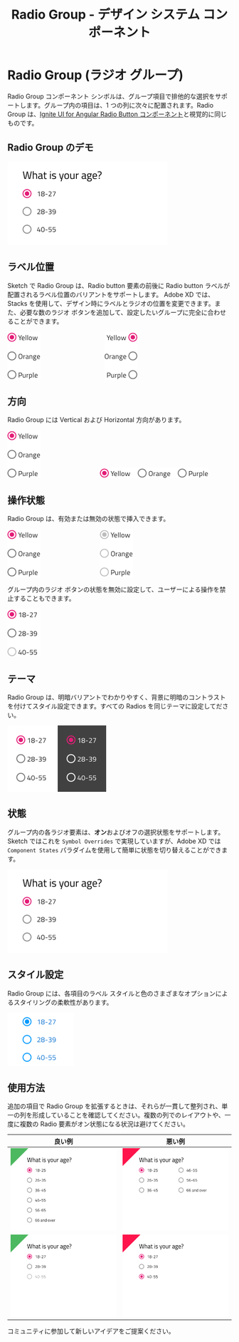 ﻿---
title: Radio Group -  デザイン システム コンポーネント
_description: Radio Group コンポーネント シンボルは、一連のオプションで排他的な選択のメカニズムを提供します。
_keywords: デザイン システム, デザイン システム UX, UI キット, Sketch, Ignite UI for Angular, Sketch to Angular, Angular, Angular デザイン システム, Sketch からコードをエクスポート, Angular 用のデザイン キット, Sketch HTML, Sketch to HTML, Sketch UI キット
_language: ja
---

# Radio Group (ラジオ グループ)

Radio Group コンポーネント シンボルは、グループ項目で排他的な選択をサポートします。グループ内の項目は、1 つの列に次々に配置されます。Radio Group は、[Ignite UI for Angular Radio Button コンポーネント](https://jp.infragistics.com/products/ignite-ui-angular/angular/components/radio_button.html)と視覚的に同じものです。

## Radio Group のデモ

<img class="responsive-img" src="../images/radiogroup_demo.png" srcset="../images/radiogroup_demo@2x.png 2x" />

## ラベル位置

Sketch で Radio Group は、Radio button 要素の前後に Radio button ラベルが配置されるラベル位置のバリアントをサポートします。
Adobe XD では、Stacks を使用して、デザイン時にラベルとラジオの位置を変更できます。また、必要な数のラジオ ボタンを追加して、設定したいグループに完全に合わせることができます。

<img class="responsive-img" src="../images/radiogroup_enabled_state.png" srcset="../images/radiogroup_enabled_state@2x.png 2x" />          
<img class="responsive-img" src="../images/radiogroup_labels_before.png" srcset="../images/radiogroup_labels_before@2x.png 2x" />

## 方向

Radio Group には Vertical および Horizontal 方向があります。

<img class="responsive-img" src="../images/radiogroup_enabled_state.png" srcset="../images/radiogroup_enabled_state@2x.png 2x" />          
<img class="responsive-img" src="../images/radiogroup_horizontal.png" srcset="../images/radiogroup_horizontal@2x.png 2x" />

## 操作状態

Radio Group は、有効または無効の状態で挿入できます。

<img class="responsive-img" src="../images/radiogroup_enabled_state.png" srcset="../images/radiogroup_enabled_state@2x.png 2x" />          
<img class="responsive-img" src="../images/radiogroup_disabled_state.png" srcset="../images/radiogroup_disabled_state@2x.png 2x" />

グループ内のラジオ ボタンの状態を無効に設定して、ユーザーによる操作を禁止することもできます。

<img class="responsive-img" src="../images/radiogroup_states.png" srcset="../images/radiogroup_states@2x.png 2x" />

## テーマ

Radio Group は、明暗バリアントでわかりやすく、背景に明暗のコントラストを付けてスタイル設定できます。すべての Radios を同じテーマに設定してださい。

<img class="responsive-img" src="../images/radiogroup_dark.png" srcset="../images/radiogroup_dark@2x.png 2x" />
<img class="responsive-img" src="../images/radiogroup_light.png" srcset="../images/radiogroup_light@2x.png 2x" />

## 状態

グループ内の各ラジオ要素は、**オン**およびオフの選択状態をサポートします。Sketch ではこれを `Symbol Overrides` で実現していますが、Adobe XD では `Component States` パラダイムを使用して簡単に状態を切り替えることができます。

<img class="responsive-img" src="../images/radiogroup_demo.png" srcset="../images/radiogroup_demo@2x.png 2x" />

## スタイル設定

Radio Group には、各項目のラベル スタイルと色のさまざまなオプションによるスタイリングの柔軟性があります。

<img class="responsive-img" src="../images/radiogroup_styling.png" srcset="../images/radiogroup_styling@2x.png 2x" />

## 使用方法

追加の項目で Radio Group を拡張するときは、それらが一貫して整列され、単一の列を形成していることを確認してください。複数の列でのレイアウトや、一度に複数の Radio 要素がオン状態になる状況は避けてください。

| 良い例                                                                                     | 悪い例                                                                                      |
| -------------------------------------------------------------------------------------- | ------------------------------------------------------------------------------------------ |
| <img class="responsive-img" src="../images/radiogroup_do1.png" srcset="../images/radiogroup_do1@2x.png 2x" /> | <img class="responsive-img" src="../images/radiogroup_dont1.png" srcset="../images/radiogroup_dont1@2x.png 2x" /> |
| <img class="responsive-img" src="../images/radiogroup_do2.png" srcset="../images/radiogroup_do2@2x.png 2x" /> | <img class="responsive-img" src="../images/radiogroup_dont2.png" srcset="../images/radiogroup_dont2@2x.png 2x" /> |

コミュニティに参加して新しいアイデアをご提案ください。
